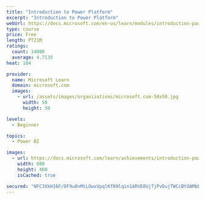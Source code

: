 ```yaml
---
title: "Introduction to Power Platform"
excerpt: "Introduction to Power Platform"
webUrl: https://docs.microsoft.com/en-us/learn/modules/introduction-power-platform/
type: course
price: Free
length: PT21M
ratings:
  count: 14000
  average: 4.7135
heat: 104

provider:
  name: Microsoft Learn
  domain: microsoft.com
  images:
    - url: /assets/images/organizations/microsoft.com-50x50.jpg
      width: 50
      height: 50

levels:
  - Beginner

topics:
  - Power BI

images:
  - url: https://docs.microsoft.com/learn/achievements/introduction-power-platform-social.png
    width: 800
    height: 400
    isCached: true

secured: "NFC3XkH16F/OF9u8nMtLOwxVpqlKfR9lqin1ARVE0UjTjPvDujTWCcBtOAMbE6fP6+Vn3jPJlLxc+Hk2JhHPwa7urkOZfJSi674he9mBsKVwwx5O4YPYMzU19lJ2r8j+M9LVqC/SWRW4A+0HCxeGknClVLZdKMQNrON0IEShspuhm90jrmFO2JjSxX4KwOgjEm550f0g+ZPxbTYyahJ2EyM2wJDa2lpOwHiKg3MCxgr9vX+ymvkavdhnDnwG9Ocgk2b5Y88BBPuI1VdArued7oobmup8Sc87eG3GghvmafT9tVnquwTrapJw/LtyxGwbGkHfimakwMay9i671yu7762Dq9o9YkmWmaZozg2I9gBqxV940Ypd+qX76/HiozOkorLSCMhYjnFqFaTQp8QdVXhEyORqWxHqDDDRKQvkFuNr33x92J1zVvn3lebG7M4f;KogNVJW2WYy5Q3p7VZ6mMw=="
---
```


